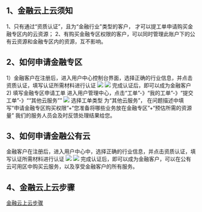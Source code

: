 ## 1、金融云上云须知
1、只有通过“资质认证”，且为“金融行业"类型的客户， 才可以提工单申请购买金融专区内的云资源；
2、有购买金融专区权限的客户，可以同时管理此账户下的公有云资源和金融专区内的资源，互不影响。

## 2、如何申请金融专区
1）金融客户在注册后，进入用户中心控制台界面，选择正确的行业信息，并点击资质认证，填写认证所需材料进行认证
![](http://imgcache.tce.fsphere.cn/static/mccdn.qcloud.com/static/img/6cca37d6819fe9faf329b5c63f48f9ee/image.png)
![](http://imgcache.tce.fsphere.cn/static/mccdn.qcloud.com/static/img/aa9592c3150420b332b1bb854338d5b9/image.png)
完成认证后，即可以成为金融客户
2) 填写金融专区申请工单
进入用户管理中心，点击“工单”-》“我的工单”-》“提交工单”-》““其他云服务””
![](http://imgcache.tce.fsphere.cn/static/mccdn.qcloud.com/static/img/90d92cec877e103d709311a7e195ff9c/image.png)
选择工单类型 为“其他云服务”，
在问题描述中填写“申请金融专区购买权限”+“您准备将哪些业务放在金融专区”+“预估所需的资源量”
我们的服务人员会及时反馈处理结果给您。

## 3、如何申请金融公有云
金融客户在注册后，进入用户中心中，选择正确的行业信息，并点击资质认证，填写认证所需材料进行认证
![](http://imgcache.tce.fsphere.cn/static/mccdn.qcloud.com/static/img/6cca37d6819fe9faf329b5c63f48f9ee/image.png)
![](http://imgcache.tce.fsphere.cn/static/mccdn.qcloud.com/static/img/aa9592c3150420b332b1bb854338d5b9/image.png)
完成认证后，即可以成为金融客户，可以在公有云可用区中购买云服务，以及享受金融客户的所有服务。

## 4、金融云上云步骤
[金融云上云步骤](http://tce.fsphere.cn/solution/solutionSubpage/finance.html)